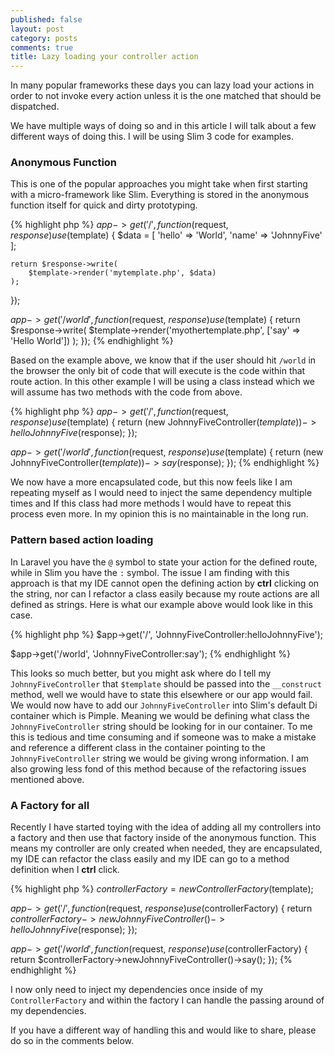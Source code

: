 ```yaml
---
published: false
layout: post
category: posts
comments: true
title: Lazy loading your controller action
---
```


In many popular frameworks these days you can lazy load your actions in order to not invoke every action unless it is the one matched that should be dispatched.

We have multiple ways of doing so and in this article I will talk about a few different ways of doing this. I will be using Slim 3 code for examples.

### Anonymous Function

This is one of the popular approaches you might take when first starting with a micro-framework like Slim. Everything is stored in the anonymous function itself for quick and dirty prototyping.

{% highlight php %}
$app->get('/', function ($request, $response) use ($template) {
    $data = [
        'hello' => 'World',
        'name' => 'JohnnyFive'
    ];

    return $response->write(
        $template->render('mytemplate.php', $data)
    );
});

$app->get('/world', function ($request, $response) use ($template) {
    return $response->write(
        $template->render('myothertemplate.php', ['say' => 'Hello World'])
    );
});
{% endhighlight %}

Based on the example above, we know that if the user should hit `/world` in the browser the only bit of code that will execute is the code within that route action. In this other example I will be using a class instead which we will assume has two methods with the code from above.

{% highlight php %}
$app->get('/', function ($request, $response) use ($template) {
    return (new JohnnyFiveController($template))->helloJohnnyFive($response);
});

$app->get('/world', function ($request, $response) use ($template) {
    return (new JohnnyFiveController($template))->say($response);
});
{% endhighlight %}

We now have a more encapsulated code, but this now feels like I am repeating myself as I would need to inject the same dependency multiple times and If this class had more methods I would have to repeat this process even more. In my opinion this is no maintainable in the long run.

### Pattern based action loading

In Laravel you have the `@` symbol to state your action for the defined route, while in Slim you have the `:` symbol. The issue I am finding with this approach is that my IDE cannot open the defining action by **ctrl** clicking on the string, nor can I refactor a class easily because my route actions are all defined as strings. Here is what our example above would look like in this case.

{% highlight php %}
$app->get('/', 'JohnnyFiveController:helloJohnnyFive');

$app->get('/world', 'JohnnyFiveController:say');
{% endhighlight %}

This looks so much better, but you might ask where do I tell my `JohnnyFiveController` that `$template` should be passed into the `__construct` method, well we would have to state this elsewhere or our app would fail. We would now have to add our `JohnnyFiveController` into Slim's default Di container which is Pimple. Meaning we would be defining what class the `JohnnyFiveController` string should be looking for in our container. To me this is tedious and time consuming and if someone was to make a mistake and reference a different class in the container pointing to the `JohnnyFiveController` string we would be giving wrong information. I am also growing less fond of this method because of the refactoring issues mentioned above.

### A Factory for all

Recently I have started toying with the idea of adding all my controllers into a factory and then use that factory inside of the anonymous function. This means my controller are only created when needed, they are encapsulated, my IDE can refactor the class easily and my IDE can go to a method definition when I **ctrl** click.

{% highlight php %}
$controllerFactory = new ControllerFactory($template);

$app->get('/', function ($request, $response) use ($controllerFactory) {
    return $controllerFactory->newJohnnyFiveController()->helloJohnnyFive($response);
});

$app->get('/world', function ($request, $response) use ($controllerFactory) {
    return $controllerFactory->newJohnnyFiveController()->say();
});
{% endhighlight %}

I now only need to inject my dependencies once inside of my `ControllerFactory` and within the factory I can handle the passing around of my dependencies.

If you have a different way of handling this and would like to share, please do so in the comments below.

